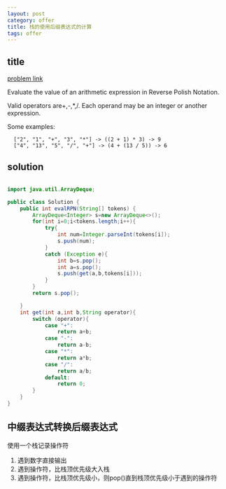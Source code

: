 ```yaml
---
layout: post
category: offer
title: 栈的使用后缀表达式的计算
tags: offer
---
```


## title
[problem link](https://www.nowcoder.com/practice/22f9d7dd89374b6c8289e44237c70447?tpId=46&tqId=29031&tPage=1&rp=1&ru=/ta/leetcode&qru=/ta/leetcode/question-ranking)

Evaluate the value of an arithmetic expression in Reverse Polish Notation.

Valid operators are+,-,*,/. Each operand may be an integer or another expression.

Some examples:

	  ["2", "1", "+", "3", "*"] -> ((2 + 1) * 3) -> 9
	  ["4", "13", "5", "/", "+"] -> (4 + (13 / 5)) -> 6

## solution


```java

import java.util.ArrayDeque;

public class Solution {
    public int evalRPN(String[] tokens) {
        ArrayDeque<Integer> s=new ArrayDeque<>();
        for(int i=0;i<tokens.length;i++){
            try{
                int num=Integer.parseInt(tokens[i]);
                s.push(num);
            }
            catch (Exception e){
                int b=s.pop();
                int a=s.pop();
                s.push(get(a,b,tokens[i]));
            }
        }
        return s.pop();

    }
    int get(int a,int b,String operator){
        switch (operator){
            case "+":
                return a+b;
            case "-":
                return a-b;
            case "*":
                return a*b;
            case "/":
                return a/b;
            default:
                return 0;
        }
    }
}
```

## 中缀表达式转换后缀表达式

使用一个栈记录操作符

1. 遇到数字直接输出
2. 遇到操作符，比栈顶优先级大入栈
3. 遇到操作符，比栈顶优先级小，则pop()直到栈顶优先级小于遇到的操作符